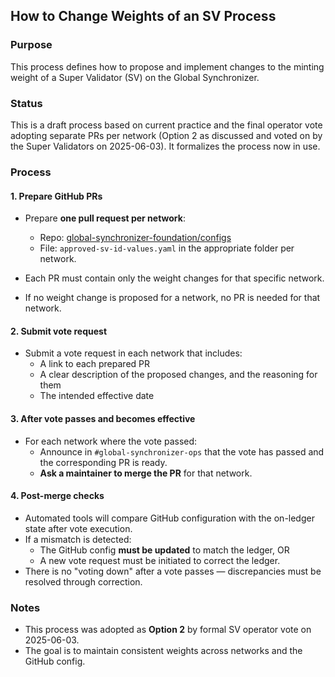 ## How to Change Weights of an SV Process

### Purpose

This process defines how to propose and implement changes to the minting weight of a Super Validator (SV) on the Global Synchronizer.

### Status

This is a draft process based on current practice and the final operator vote adopting separate PRs per network (Option 2 as discussed and voted on by the Super Validators on 2025-06-03). It formalizes the process now in use.

### Process

#### 1. Prepare GitHub PRs

- Prepare **one pull request per network**:
  - Repo: [global-synchronizer-foundation/configs](https://github.com/global-synchronizer-foundation/configs)
  - File: `approved-sv-id-values.yaml` in the appropriate folder per network.

- Each PR must contain only the weight changes for that specific network.
- If no weight change is proposed for a network, no PR is needed for that network.

#### 2. Submit vote request

- Submit a vote request in each network that includes:
  - A link to each prepared PR
  - A clear description of the proposed changes, and the reasoning for them
  - The intended effective date


#### 3. After vote passes and becomes effective

- For each network where the vote passed:
  - Announce in `#global-synchronizer-ops` that the vote has passed and the corresponding PR is ready.
  - **Ask a maintainer to merge the PR** for that network.


#### 4. Post-merge checks

- Automated tools will compare GitHub configuration with the on-ledger state after vote execution.
- If a mismatch is detected:
  - The GitHub config **must be updated** to match the ledger, OR
  - A new vote request must be initiated to correct the ledger.
- There is no "voting down" after a vote passes — discrepancies must be resolved through correction.

### Notes

- This process was adopted as **Option 2** by formal SV operator vote on 2025-06-03.
- The goal is to maintain consistent weights across networks and the GitHub config.
